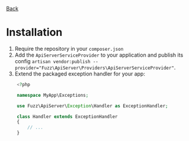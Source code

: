 [Back](index.md)

# Installation
1. Require the repository in your `composer.json`
1. Add the `ApiServerServiceProvider` to your application and publish its config `artisan vendor:publish --provider="Fuzz\ApiServer\Providers\ApiServerServiceProvider"`.
1. Extend the packaged exception handler for your app:

```php
    <?php

    namespace MyApp\Exceptions;

    use Fuzz\ApiServer\Exception\Handler as ExceptionHandler;

    class Handler extends ExceptionHandler
    {
        // ...
    }
```
